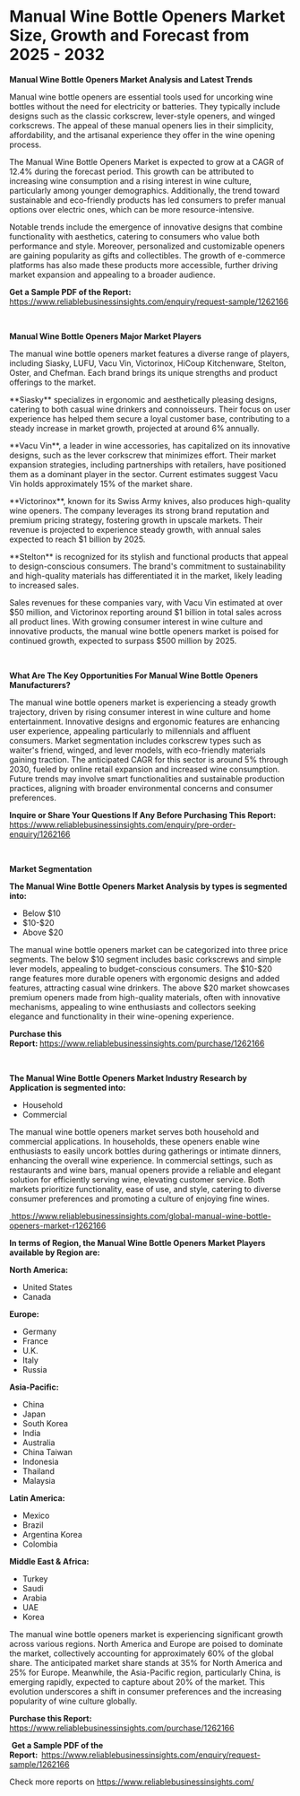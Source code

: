<p><h1>Manual Wine Bottle Openers Market Size, Growth and Forecast from 2025 - 2032</h1></p><p><strong>Manual Wine Bottle Openers Market Analysis and Latest Trends</strong></p>
<p><p>Manual wine bottle openers are essential tools used for uncorking wine bottles without the need for electricity or batteries. They typically include designs such as the classic corkscrew, lever-style openers, and winged corkscrews. The appeal of these manual openers lies in their simplicity, affordability, and the artisanal experience they offer in the wine opening process. </p><p>The Manual Wine Bottle Openers Market is expected to grow at a CAGR of 12.4% during the forecast period. This growth can be attributed to increasing wine consumption and a rising interest in wine culture, particularly among younger demographics. Additionally, the trend toward sustainable and eco-friendly products has led consumers to prefer manual options over electric ones, which can be more resource-intensive. </p><p>Notable trends include the emergence of innovative designs that combine functionality with aesthetics, catering to consumers who value both performance and style. Moreover, personalized and customizable openers are gaining popularity as gifts and collectibles. The growth of e-commerce platforms has also made these products more accessible, further driving market expansion and appealing to a broader audience.</p></p>
<p><strong>Get a Sample PDF of the Report:&nbsp;</strong> <a href="https://www.reliablebusinessinsights.com/enquiry/request-sample/1262166?utm_campaign=904&utm_medium=2&utm_source=Github&utm_content=ia&utm_term=05042025&utm_id=manual-wine-bottle-openers">https://www.reliablebusinessinsights.com/enquiry/request-sample/1262166</a></p>
<p>&nbsp;</p>
<p><strong>Manual Wine Bottle Openers Major Market Players</strong></p>
<p><p>The manual wine bottle openers market features a diverse range of players, including Siasky, LUFU, Vacu Vin, Victorinox, HiCoup Kitchenware, Stelton, Oster, and Chefman. Each brand brings its unique strengths and product offerings to the market.</p><p>**Siasky** specializes in ergonomic and aesthetically pleasing designs, catering to both casual wine drinkers and connoisseurs. Their focus on user experience has helped them secure a loyal customer base, contributing to a steady increase in market growth, projected at around 6% annually.</p><p>**Vacu Vin**, a leader in wine accessories, has capitalized on its innovative designs, such as the lever corkscrew that minimizes effort. Their market expansion strategies, including partnerships with retailers, have positioned them as a dominant player in the sector. Current estimates suggest Vacu Vin holds approximately 15% of the market share.</p><p>**Victorinox**, known for its Swiss Army knives, also produces high-quality wine openers. The company leverages its strong brand reputation and premium pricing strategy, fostering growth in upscale markets. Their revenue is projected to experience steady growth, with annual sales expected to reach $1 billion by 2025.</p><p>**Stelton** is recognized for its stylish and functional products that appeal to design-conscious consumers. The brand's commitment to sustainability and high-quality materials has differentiated it in the market, likely leading to increased sales.</p><p>Sales revenues for these companies vary, with Vacu Vin estimated at over $50 million, and Victorinox reporting around $1 billion in total sales across all product lines. With growing consumer interest in wine culture and innovative products, the manual wine bottle openers market is poised for continued growth, expected to surpass $500 million by 2025.</p></p>
<p>&nbsp;</p>
<p><strong>What Are The Key Opportunities For Manual Wine Bottle Openers Manufacturers?</strong></p>
<p><p>The manual wine bottle openers market is experiencing a steady growth trajectory, driven by rising consumer interest in wine culture and home entertainment. Innovative designs and ergonomic features are enhancing user experience, appealing particularly to millennials and affluent consumers. Market segmentation includes corkscrew types such as waiter's friend, winged, and lever models, with eco-friendly materials gaining traction. The anticipated CAGR for this sector is around 5% through 2030, fueled by online retail expansion and increased wine consumption. Future trends may involve smart functionalities and sustainable production practices, aligning with broader environmental concerns and consumer preferences.</p></p>
<p><strong>Inquire or Share Your Questions If Any Before Purchasing This Report:</strong> <a href="https://www.reliablebusinessinsights.com/enquiry/pre-order-enquiry/1262166?utm_campaign=904&utm_medium=2&utm_source=Github&utm_content=ia&utm_term=05042025&utm_id=manual-wine-bottle-openers">https://www.reliablebusinessinsights.com/enquiry/pre-order-enquiry/1262166</a></p>
<p>&nbsp;</p>
<p><strong>Market Segmentation</strong></p>
<p><strong>The Manual Wine Bottle Openers Market Analysis by types is segmented into:</strong></p>
<p><ul><li>Below $10</li><li>$10-$20</li><li>Above $20</li></ul></p>
<p><p>The manual wine bottle openers market can be categorized into three price segments. The below $10 segment includes basic corkscrews and simple lever models, appealing to budget-conscious consumers. The $10-$20 range features more durable openers with ergonomic designs and added features, attracting casual wine drinkers. The above $20 market showcases premium openers made from high-quality materials, often with innovative mechanisms, appealing to wine enthusiasts and collectors seeking elegance and functionality in their wine-opening experience.</p></p>
<p><strong>Purchase this Report:&nbsp;</strong><a href="https://www.reliablebusinessinsights.com/purchase/1262166?utm_campaign=904&utm_medium=2&utm_source=Github&utm_content=ia&utm_term=05042025&utm_id=manual-wine-bottle-openers">https://www.reliablebusinessinsights.com/purchase/1262166</a></p>
<p>&nbsp;</p>
<p><strong>The Manual Wine Bottle Openers Market Industry Research by Application is segmented into:</strong></p>
<p><ul><li>Household</li><li>Commercial</li></ul></p>
<p><p>The manual wine bottle openers market serves both household and commercial applications. In households, these openers enable wine enthusiasts to easily uncork bottles during gatherings or intimate dinners, enhancing the overall wine experience. In commercial settings, such as restaurants and wine bars, manual openers provide a reliable and elegant solution for efficiently serving wine, elevating customer service. Both markets prioritize functionality, ease of use, and style, catering to diverse consumer preferences and promoting a culture of enjoying fine wines.</p></p>
<p><a href="https://www.reliablebusinessinsights.com/global-manual-wine-bottle-openers-market-r1262166?utm_campaign=904&utm_medium=2&utm_source=Github&utm_content=ia&utm_term=05042025&utm_id=manual-wine-bottle-openers">&nbsp;https://www.reliablebusinessinsights.com/global-manual-wine-bottle-openers-market-r1262166</a></p>
<p><strong>In terms of Region, the Manual Wine Bottle Openers Market Players available by Region are:</strong></p>
<p>
    <p> <strong> North America: </strong>
        <ul>
            <li>United States</li>
            <li>Canada</li>
        </ul>
        </p> 
    <p> <strong> Europe: </strong>
        <ul>
            <li>Germany</li>
            <li>France</li>
            <li>U.K.</li>
            <li>Italy</li>
            <li>Russia</li>
        </ul>
        </p> 
    <p> <strong> Asia-Pacific: </strong>
        <ul>
            <li>China</li>
            <li>Japan</li>
            <li>South Korea</li>
            <li>India</li>
            <li>Australia</li>
            <li>China Taiwan</li>
            <li>Indonesia</li>
            <li>Thailand</li>
            <li>Malaysia</li>
        </ul>
        </p> 
    <p> <strong> Latin America: </strong>
        <ul>
            <li>Mexico</li>
            <li>Brazil</li>
            <li>Argentina Korea</li>
            <li>Colombia</li>
        </ul>
        </p> 
    <p> <strong> Middle East & Africa: </strong>
        <ul>
            <li>Turkey</li>
            <li>Saudi</li>
            <li>Arabia</li>
            <li>UAE</li>
            <li>Korea</li>
        </ul>
    </p>
    </p>
<p><p>The manual wine bottle openers market is experiencing significant growth across various regions. North America and Europe are poised to dominate the market, collectively accounting for approximately 60% of the global share. The anticipated market share stands at 35% for North America and 25% for Europe. Meanwhile, the Asia-Pacific region, particularly China, is emerging rapidly, expected to capture about 20% of the market. This evolution underscores a shift in consumer preferences and the increasing popularity of wine culture globally.</p></p>
<p><strong>Purchase this Report: </strong><a href="https://www.reliablebusinessinsights.com/purchase/1262166?utm_campaign=904&utm_medium=2&utm_source=Github&utm_content=ia&utm_term=05042025&utm_id=manual-wine-bottle-openers">https://www.reliablebusinessinsights.com/purchase/1262166</a></p>
<p>&nbsp;<strong>Get a Sample PDF of the Report:&nbsp;&nbsp;</strong><a href="https://www.reliablebusinessinsights.com/enquiry/request-sample/1262166?utm_campaign=904&utm_medium=2&utm_source=Github&utm_content=ia&utm_term=05042025&utm_id=manual-wine-bottle-openers">https://www.reliablebusinessinsights.com/enquiry/request-sample/1262166</a></p>
<p><strong></strong></p>
<p>Check more reports on <a href="https://www.reliablebusinessinsights.com/?utm_campaign=904&utm_medium=2&utm_source=Github&utm_content=ia&utm_term=05042025&utm_id=manual-wine-bottle-openers">https://www.reliablebusinessinsights.com/</a></p>